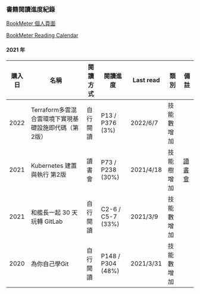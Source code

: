 ### 書籍閱讀進度紀錄

[BookMeter 個人頁面](https://bookmeter.com/users/1218380)

[BookMeter Reading Calendar](https://bookmeter.com/users/1218380/calendar)
#### 2021 年

| 購入日      | 名稱                      | 閱讀方式    | 閱讀進度           | Last read | 類別      | 備註                                                   |
| ---------- | ------------------------ | ---------  | ----------------- | --------- |-------- | -------------------------------------------------------|
| 2022       | Terraform多雲混合雲環境下實現基礎設施即代碼（第2版） | 自行閱讀    | P13 / P376 (3%) | 2022/6/7 | 技能數增加 |                                                       |
| 2021       | Kubernetes 建置與執行 第2版 | 讀書會     | P73 / P238 (30%)  | 2021/4/18 | 技能樹增加 | [讀書會](https://github.com/sakanamax/SA_dockerReading) |
| 2021       | 和艦長一起 30 天玩轉 GitLab | 自行閱讀    | C2-6 / C5-7 (33%) | 2021/3/9 | 技能數增加 |                                                       |
| 2020       | 為你自己學Git              | 自行閱讀    | P148 / P304 (48%) | 2021/3/31 | 技能數增加 |                                                       |